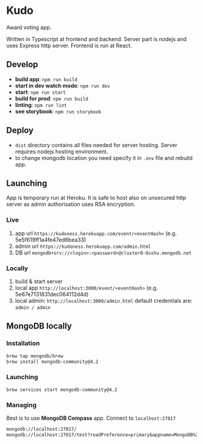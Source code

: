 # Kudo
Award voting app.

Written in Typescript at frontend and backend. Server part is nodejs and uses Express http server.
Frontend is run at React.

## Develop

 - **build app**: `npm run build`
 - **start in dev watch mode**: `npm run dev`
 - **start**: `npm run start`
 - **build for prod**: `npm run build`
 - **linting**: `npm run lint`
 - **see storybook**: `npm run storybook`

## Deploy
 - `dist` directory contains all files needed for server hosting. Server requires nodejs hosting environment.
 - to change mongodb location you need specify it in `.env` file and rebuild app.

## Launching
App is temporary run at Heroku. It is safe to host also on unsecured http server as
admin authorisation uses RSA encryption. 

### Live

 1. app url `https://kudoness.herokuapp.com/event/<eventHash>` (e.g. 5e5f619ff1a4fe47ed6bea33)
 2. admin url `https://kudoness.herokuapp.com/admin.html`
 3. DB url `mongodb+srv://<login>:<password>@cluster0-8sxhu.mongodb.net`

### Locally
 1. build & start server
 2. local app `http://localhost:3000/event/<eventHash>` (e.g. 5e67e7131831dec064112d4d)
 3. local admin: `http://localhost:3000/admin.html` default credentials are: `admin / admin`

## MongoDB locally

### Installation

```sh
brew tap mongodb/brew
brew install mongodb-community@4.2
```

### Launching
```
brew services start mongodb-community@4.2
```

### Managing
Best is to use **MongoDB Compass** app.
Connect to `localhost:27017`
```txt
mongodb://localhost:27017/
mongodb://localhost:27017/test?readPreference=primary&appname=MongoDB%20Compass&ssl=false
```

